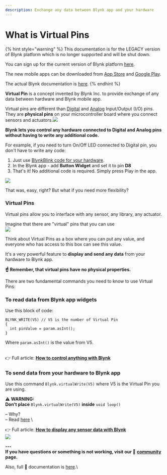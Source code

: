 ```yaml
---
description: Exchange any data between Blynk app and your hardware
---
```


# What is Virtual Pins

{% hint style="warning" %}
This documentation is for the LEGACY version of Blynk platform which is no longer supported and will be shut down.&#x20;

You can sign up for the current version of Blynk platform [here](http://blynk.cloud/dashboard/register).

The new mobile apps can be downloaded from [App Store](https://apps.apple.com/us/app/blynk-iot/id1559317868) and [Google Play](https://play.google.com/store/apps/details?id=cloud.blynk\&hl=en\&gl=US).

The actual Blynk documentation is [here](https://docs.blynk.io/).
{% endhint %}

**Virtual Pin** is a concept invented by Blynk Inc. to provide exchange of any data between hardware and Blynk mobile app.&#x20;

Virtual pins are different than  [Digital](https://www.arduino.cc/en/Tutorial/DigitalPins) and [Analog](https://www.arduino.cc/en/Tutorial/AnalogInputPins) Input/Output (I/O) pins. They are **physical pins** on your microcontroller board where you connect sensors and actuators.![](https://uploads.intercomcdn.com/i/o/19844964/1b2212d3c5c061943f6bdeb0/Group+5.png)

**Blynk lets you control any hardware connected to Digital and Analog pins without having to write any additional code.**

For example, if you need to turn On/Off LED connected to Digital pin, you don't have to write any code:&#x20;

1. Just use [BlynkBlink code for your hardware](http://examples.blynk.cc/).&#x20;
2. In the Blynk app - add **Button Widget** and set it to pin **D8**
3. That's it! No additional code is required. Simply press Play in the app.

![](https://uploads.intercomcdn.com/i/o/19845951/6a0d22dfd602a1f118ecba93/Group+3+Copy.png)

That was, easy, right? But what if you need more flexibility?

### Virtual Pins <a href="#virtual-pins" id="virtual-pins"></a>

Virtual pins allow you to interface with any sensor, any library, any actuator.&#x20;

Imagine that there are "virtual" pins that you can use\
![](https://uploads.intercomcdn.com/i/o/19851900/f385072e3b34e023aba74a07/VP.png)

Think about Virtual Pins as a box where you can put any value, and everyone who has access to this box can see this value.

It's a very powerful feature to **display and send any data** from your hardware to Blynk app.&#x20;

**☝️ Remember, that virtual pins have no physical properties.**

There are two fundamental commands you need to know to use Virtual Pins:

### To read data from Blynk app widgets <a href="#to-read-data-from-blynk-app-widgets" id="to-read-data-from-blynk-app-widgets"></a>

Use this block of code:

```
BLYNK_WRITE(V5) // V5 is the number of Virtual Pin  
{
  int pinValue = param.asInt();
}
```

Where `param.asInt()`  is the value from V5.

\
👉 Full article: [**How to control anything with Blynk**](http://help.blynk.cc/getting-started/blynk-basics/how-to-control-anything-with-blynk-app)

### To send data from your hardware to Blynk app <a href="#to-send-data-from-your-hardware-to-blynk-app" id="to-send-data-from-your-hardware-to-blynk-app"></a>

Use this command `Blynk.virtualWrite(V5)` where V5 is the Virtual Pin you are using. &#x20;

⚠️ **WARNING:**\
**Don't place** `Blynk.virtualWrite(V5)` **inside**  `void loop()`&#x20;

– Why?\
– Read [here](http://help.blynk.cc/getting-started/blynk-basics/how-to-display-any-sensor-data-in-blynk-app)  \


👉 Full article: [**How to display any sensor data with Blynk**](http://help.blynk.cc/getting-started/blynk-basics/how-to-display-any-sensor-data-in-blynk-app)\
![](https://uploads.intercomcdn.com/i/o/19866955/96eec33e38de6f75c3371861/Sensor+2.png)

**---**\
**If you have questions or something is not working, visit our 👥** [**community**](http://community.blynk.cc/) **page.**

Also, full 📗 documentation is [here](http://docs.blynk.cc/).\
